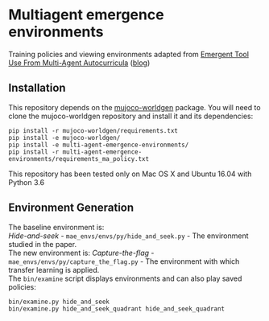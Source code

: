 # Multiagent emergence environments
Training policies and viewing environments adapted from [Emergent Tool Use From Multi-Agent Autocurricula](https://arxiv.org/abs/1909.07528) ([blog](https://openai.com/blog/emergent-tool-use/))

## Installation
This repository depends on the [mujoco-worldgen](https://github.com/openai/mujoco-worldgen) package. You will need to clone the mujoco-worldgen repository and install it and its dependencies:
```
pip install -r mujoco-worldgen/requirements.txt
pip install -e mujoco-worldgen/
pip install -e multi-agent-emergence-environments/
pip install -r multi-agent-emergence-environments/requirements_ma_policy.txt
```
This repository has been tested only on Mac OS X and Ubuntu 16.04 with Python 3.6

## Environment Generation
The baseline environment is: \
*Hide-and-seek* - `mae_envs/envs/py/hide_and_seek.py` - The environment studied in the paper. \
The new environment is:
*Capture-the-flag* - `mae_envs/envs/py/capture_the_flag.py` - The environment with which transfer learning is applied. \
The `bin/examine` script displays environments and can also play saved policies:
```
bin/examine.py hide_and_seek
bin/examine.py hide_and_seek_quadrant hide_and_seek_quadrant
``` 
